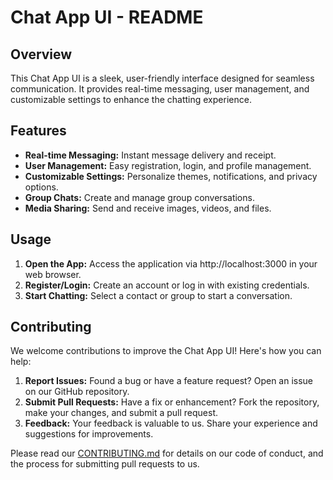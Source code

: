# Chat App UI - README

## Overview

This Chat App UI is a sleek, user-friendly interface designed for seamless communication. It provides real-time messaging, user management, and customizable settings to enhance the chatting experience.

## Features

- **Real-time Messaging:** Instant message delivery and receipt.
- **User Management:** Easy registration, login, and profile management.
- **Customizable Settings:** Personalize themes, notifications, and privacy options.
- **Group Chats:** Create and manage group conversations.
- **Media Sharing:** Send and receive images, videos, and files.

## Usage

1. **Open the App:** Access the application via http://localhost:3000 in your web browser.
2. **Register/Login:** Create an account or log in with existing credentials.
3. **Start Chatting:** Select a contact or group to start a conversation.

## Contributing

We welcome contributions to improve the Chat App UI! Here's how you can help:

1. **Report Issues:** Found a bug or have a feature request? Open an issue on our GitHub repository.
2. **Submit Pull Requests:** Have a fix or enhancement? Fork the repository, make your changes, and submit a pull request.
3. **Feedback:** Your feedback is valuable to us. Share your experience and suggestions for improvements.

Please read our [CONTRIBUTING.md](CONTRIBUTING.md) for details on our code of conduct, and the process for submitting pull requests to us.
